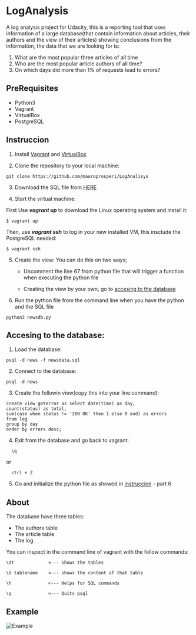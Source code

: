 # LogAnalysis
A log analysis project for Udacity, this is a reporting tool that uses information of a large database(that contain information about articles, their authors and the view of their articles) showing conclusions from the information, the data that we are looking for is:

1) What are the most popular three articles of all time 
2) Who are the most popular article authors of all time? 
3) On which days did more than 1% of requests lead to errors?
## PreRequisites
- Python3
- Vagrant
- VirtualBox
- PostgreSQL

## Instruccion

  1. Install [Vagrant][1] and [VirtualBox][2]
  
  [1]:https://www.vagrantup.com/
  [2]:https://www.virtualbox.org/wiki/Downloads
  
  2. Clone the repository to your local machine:
  ~~~
  git clone https://github.com/mauroprosperi/LogAnalisys
  ~~~
  
  3. Download the SQL file from [HERE][3]
  
  [3]:https://d17h27t6h515a5.cloudfront.net/topher/2016/August/57b5f748_newsdata/newsdata.zip
  
  4. Start the virtual machine:
  
  
   First Use ***vagrant up*** to download the Linux operating system and install it:
   ~~~
   $ vagrant up
   ~~~
   Then, use ***vagrant ssh*** to log in your new installed VM, this insclude the PostgreSQL needed:
   ~~~
   $ vagrant ssh
   ~~~
  5. Create the view: You can do this on two ways; 
  
      * Uncomment the line 67 from python file that will trigger a function when executing the python file
    
      * Creating the view by your own, go to [accesing to the database][4]
    
  [4]:https://github.com/mauroprosperi/LogAnalysis#loganalysis
  
  6. Run the python file from the command line when you have the python and the SQL file 
  
  ~~~
  python3 newsdb.py
  ~~~ 
  
## Accesing to the database:

  1. Load the database:
  ~~~
  psql -d news -f newsdata.sql
  ~~~
  
  2. Connect to the database:
  ~~~
  psql -d news
  ~~~
  
  3. Create the followin view(copy this into your line command):
  ~~~
  create view geterror as select date(time) as day,
  count(status) as total,
  sum(case when status != '200 OK' then 1 else 0 end) as errors
  from log
  group by day
  order by errors desc;
  ~~~ 
  
  4. Exit from the database and go back to vagrant: 
  ~~~
    \q
  ~~~
  or
  ~~~
    ctrl + Z
  ~~~
  
  5. Go and initialize the python file as showed in [instruccion][5] - part 6
  
  [5]:https://github.com/mauroprosperi/LogAnalysis#instruccion
  
## About

The database have three tables:
- The authors table
- The article table
- The log

You can inspect in the command line of vagrant with the follow commands:
~~~
\dt             <--- Shows the tables

\d tablename    <--- shows the content of that table

\h              <--- Helps for SQL commands

\q              <--- Quits psql
~~~

## Example
![Example](https://i.imgur.com/pAuvbAv.png)
